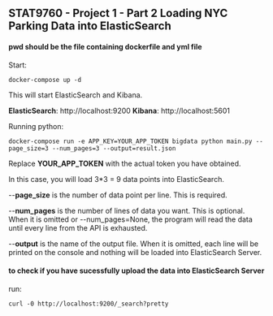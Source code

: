## STAT9760 - Project 1 - Part 2 Loading NYC Parking Data into ElasticSearch

#### pwd should be the file containing dockerfile and yml file


Start:

```
docker-compose up -d
```

This will start ElasticSearch and Kibana.

**ElasticSearch**: http://localhost:9200
**Kibana**: http://localhost:5601

Running python:

```
docker-compose run -e APP_KEY=YOUR_APP_TOKEN bigdata python main.py --page_size=3 --num_pages=3 --output=result.json
```
Replace **YOUR_APP_TOKEN** with the actual token you have obtained.

In this case, you will load 3*3 = 9 data points into ElasticSearch.

--**page_size** is the number of data point per line. This is required. 

--**num_pages** is the number of lines of data you want. This is optional. When it is omitted or --num_pages=None, the program will read the data until every line from the API is exhausted.

--**output** is the name of the output file. When it is omitted, each line will be printed on the console and nothing will be loaded into ElasticSearch Server.

#### to check if you have sucessfully upload the data into ElasticSearch Server

run:

```
curl -0 http://localhost:9200/_search?pretty
```